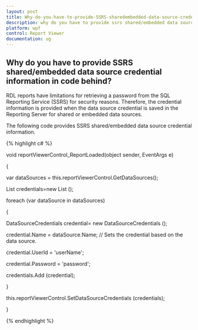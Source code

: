 ```yaml
---
layout: post
title: Why-do-you-have-to-provide-SSRS-sharedembedded-data-source-credential-information-in-code-behind
description: why do you have to provide ssrs shared/embedded data source credential information in code behind? 
platform: wpf
control: Report Viewer
documentation: ug
---
```


## Why do you have to provide SSRS shared/embedded data source credential information in code behind? 

RDL reports have limitations for retrieving a password from the SQL Reporting Service (SSRS) for security reasons. Therefore, the credential information is provided when the data source credential is saved in the Reporting Server for shared or embedded data sources. 

The following code provides SSRS shared/embedded data source credential information.


{% highlight c# %}

void reportViewerControl_ReportLoaded(object sender, EventArgs e)

{

var dataSources = this.reportViewerControl.GetDataSources();

List<DataSourceCredentials> credentials=new List<DataSourceCredentials> ();

foreach (var dataSource in dataSources)

{

DataSourceCredentials credential= new DataSourceCredentials ();

credential.Name = dataSource.Name; // Sets the credential based on the data source.

credential.UserId = 'userName';

credential.Password = 'password';

credentials.Add (credential);

}

this.reportViewerControl.SetDataSourceCredentials (credentials);

}

{% endhighlight %}